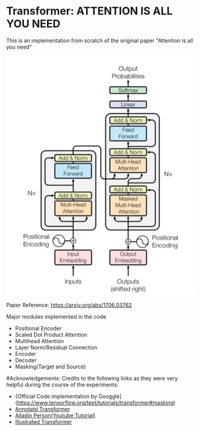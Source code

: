 # Transformer: ATTENTION IS ALL YOU NEED
This is an implementation from scratch of the original paper "Attention is all you need"




![architecture](The-transformer-model-from-Attention-is-all-you-need-Viswani-et-al.png)

Paper Reference: https://arxiv.org/abs/1706.03762



Major modules implemented in the code

- Positional Encoder
- Scaled Dot Product Attention
- Multihead Attention
- Layer Norm/Residual Connection
- Encoder
- Decoder
- Masking(Target and Source)


#Acknowledgements:
Credits to the following links as they were very helpful during the course of the experiments:

- {Official Code implementation by Googgle](https://www.tensorflow.org/text/tutorials/transformer#masking)
- [Annotatd Transformer](http://nlp.seas.harvard.edu/2018/04/03/attention.html)
- [Alladin Person(Youtube Tutorial)](https://www.youtube.com/watch?v=U0s0f995w14)
- [Illustrated Transformer](http://jalammar.github.io/illustrated-transformer/)
